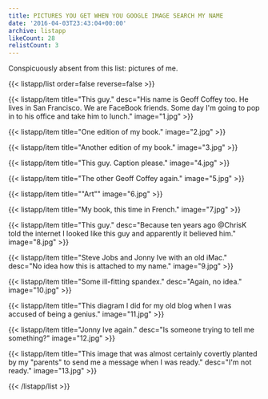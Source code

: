 ```yaml
---
title: PICTURES YOU GET WHEN YOU GOOGLE IMAGE SEARCH MY NAME
date: '2016-04-03T23:43:04+00:00'
archive: listapp
likeCount: 28
relistCount: 3
---
```


Conspicuously absent from this list: pictures of me.

{{< listapp/list order=false reverse=false >}}

   {{< listapp/item title="This guy."
      desc="His name is Geoff Coffey too. He lives in San Francisco. We are FaceBook friends. Some day I'm going to pop in to his office and take him to lunch."
      image="1.jpg" >}}

   {{< listapp/item title="One edition of my book."
      image="2.jpg" >}}

   {{< listapp/item title="Another edition of my book."
      image="3.jpg" >}}

   {{< listapp/item title="This guy. Caption please."
      image="4.jpg" >}}

   {{< listapp/item title="The other Geoff Coffey again."
      image="5.jpg" >}}

   {{< listapp/item title="\"Art\""
      image="6.jpg" >}}

   {{< listapp/item title="My book, this time in French."
      image="7.jpg" >}}

   {{< listapp/item title="This guy."
      desc="Because ten years ago @ChrisK told the internet I looked like this guy and apparently it believed him."
      image="8.jpg" >}}

   {{< listapp/item title="Steve Jobs and Jonny Ive with an old iMac."
      desc="No idea how this is attached to my name."
      image="9.jpg" >}}

   {{< listapp/item title="Some ill-fitting spandex."
      desc="Again, no idea."
      image="10.jpg" >}}

   {{< listapp/item title="This diagram I did for my old blog when I was accused of being a genius."
      image="11.jpg" >}}

   {{< listapp/item title="Jonny Ive again."
      desc="Is someone trying to tell me something?"
      image="12.jpg" >}}

   {{< listapp/item title="This image that was almost certainly covertly planted by my \"parents\" to send me a message when I was ready."
      desc="I'm not ready."
      image="13.jpg" >}}

{{< /listapp/list >}}
